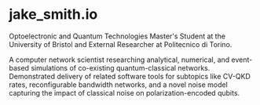 # jake_smith.io

 Optoelectronic and Quantum Technologies Master's Student at the University of Bristol and External Researcher at Politecnico di Torino.

A computer network scientist researching analytical, numerical, and event-based simulations of co-existing quantum-classical networks. Demonstrated delivery of related software tools for subtopics like CV-QKD rates, reconfigurable bandwidth networks, and a novel noise model capturing the impact of classical noise on polarization-encoded qubits. 
